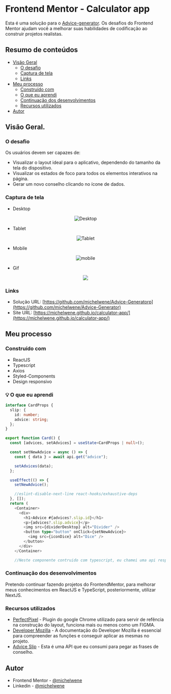 # Frontend Mentor - Calculator app

Esta é uma solução para o [Advice-generator](https://www.frontendmentor.io/challenges/advice-generator-app-QdUG-13db). Os desafios do Frontend Mentor ajudam você a melhorar suas habilidades de codificação ao construir projetos realistas.

## Resumo de conteúdos

- [Visão Geral](#Visão-Geral)
  - [O desafio](#O-desafio)
  - [Captura de tela](#Captura-de-tela)
  - [Links](#Links)
- [Meu processo](#Meu-processo)
  - [Construído com](#Constrído-com)
  - [O que eu aprendi](#O-que-eu-aprendi)
  - [Continuação dos desenvolvimentos](#Continuação-dos-desenvolvimentos)
  - [Recursos utilizados](#Recursos-utilizados)
- [Autor](#Autor)

## Visão Geral.

### O desafio

Os usuários devem ser capazes de:

- Visualizar o layout ideal para o aplicativo, dependendo do tamanho da tela do dispositivo.
- Visualizar os estados de foco para todos os elementos interativos na página.
- Gerar um novo conselho clicando no ícone de dados.

### Captura de tela

- Desktop
<p  align="center" >
  <img src="./assets/desktop.png"alt="Desktop"/>
</p>

- Tablet
<p  align="center" >
<img src="./assets/tablet.png"alt="Tablet"/>
</p>

- Mobile
<p  align="center" >
<img src="./assets/mobile.png"alt="mobile"/>
</p>

- Gif
<p  align="center" >
<img src="./assets/Advice-Generator.gif">
</p>

### Links

- Solução URL: [https://github.com/michelwene/Advice-Generatorp](https://github.com/michelwene/Advice-Generator)
- Site URL: [https://michelwene.github.io/calculator-app/](https://michelwene.github.io/calculator-app/)

## Meu processo

### Construído com

- ReactJS
- Typescript
- Axios
- Styled-Components
- Design responsivo

### :bulb: O que eu aprendi
```typescript
interface CardProps {
  slip: {
    id: number;
    advice: string;
  };
}

export function Card() {
  const [advices, setAdvices] = useState<CardProps | null>();

  const setNewAdvice = async () => {
    const { data } = await api.get("advice");

    setAdvices(data);
  };

  useEffect(() => {
    setNewAdvice();

    //eslint-disable-next-line react-hooks/exhaustive-deps
  }, []);
  return (
    <Container>
      <div>
        <h1>Advice #{advices?.slip.id}</h1>
        <p>{advices?.slip.advice}</p>
        <img src={dividerDesktop} alt="Divider" />
        <button type="button" onClick={setNewAdvice}>
          <img src={iconDice} alt="Dice" />
        </button>
      </div>
    </Container>

    //Neste componente contruido com typescript, eu chamei uma api responsável por trazer as frases mostradas na página, e pude colocar em prática os conceitos aprendidos em outra projetos sobre o typescript.
```

### Continuação dos desenvolvimentos

Pretendo continuar fazendo projetos do FrontendMentor, para melhorar meus conhecimentos em ReactJS e TypeScript, posteriormente, utilizar NextJS.

### Recursos utilizados

- [PerfectPixel](https://www.welldonecode.com/perfectpixel/) - Plugin do google Chrome utilizado para servir de refência na construção do layout, funciona mais ou menos como um FIGMA.
- [Developer Mozilla](https://developer.mozilla.org/en-US/docs/Web/JavaScript) - A documentação do Developer Mozilla é essencial para compreender as funções e conseguir aplicar as mesmas no projeto.
- [Advice Slip](https://api.adviceslip.com/) - Esta é uma API que eu consumi para pegar as frases de conselho. 

## Autor

- Frontend Mentor - [@michelwene](https://www.frontendmentor.io/profile/michelwene)
- Linkedin - [@michelwene](https://www.linkedin.com/in/michelwene/)
